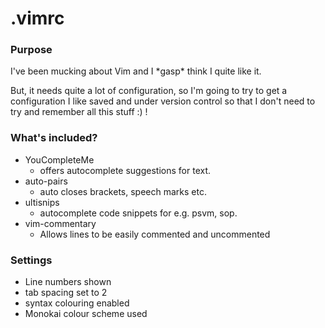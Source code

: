 # .vimrc

### Purpose
I've been mucking about Vim and I \*gasp\* think I quite like it.

But, it needs quite a lot of configuration, so I'm going to try to get a configuration I like saved and under version control so that I don't need to try and remember all this stuff :) !

### What's included?
* YouCompleteMe
	* offers autocomplete suggestions for text.
* auto-pairs
	* auto closes brackets, speech marks etc.
* ultisnips
	* autocomplete code snippets for e.g. psvm, sop.
* vim-commentary
	* Allows lines to be easily commented and uncommented

### Settings
* Line numbers shown
* tab spacing set to 2
* syntax colouring enabled 
* Monokai colour scheme used
